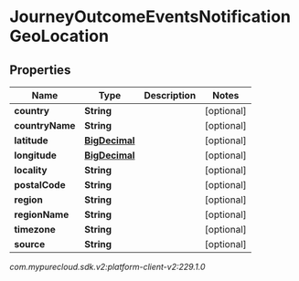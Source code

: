 # JourneyOutcomeEventsNotificationGeoLocation


## Properties

| Name | Type | Description | Notes |
| ------------ | ------------- | ------------- | ------------- |
| **country** | **String** |  |  [optional] |
| **countryName** | **String** |  |  [optional] |
| **latitude** | [**BigDecimal**](BigDecimal) |  |  [optional] |
| **longitude** | [**BigDecimal**](BigDecimal) |  |  [optional] |
| **locality** | **String** |  |  [optional] |
| **postalCode** | **String** |  |  [optional] |
| **region** | **String** |  |  [optional] |
| **regionName** | **String** |  |  [optional] |
| **timezone** | **String** |  |  [optional] |
| **source** | **String** |  |  [optional] |




_com.mypurecloud.sdk.v2:platform-client-v2:229.1.0_
